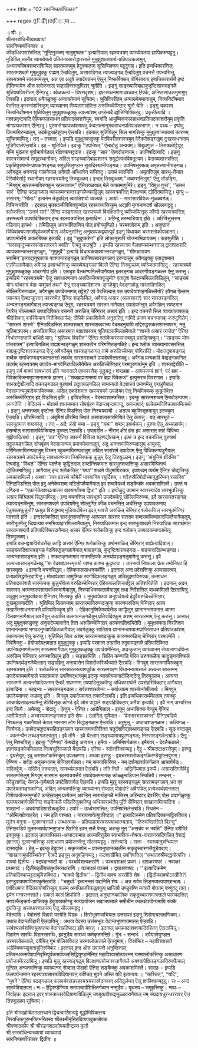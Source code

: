 +++
title = "02 सारनिष्कर्षाधिकारः"

+++
regex ([िइेी])त(ि|्य)
…

॥ श्रीः ॥  
श्रीसारबोधिनीव्याख्यायां  
सारनिष्कर्षाधिकारः ॥  
कीऴधिकारारंभत्तिल् "मूऩ्ऱिऩुळ्ळम् नाळुमुगक्क" इत्यादियाल् रहस्यत्रयम् व्याख्येयतया ज्ञापिक्कप्पट्टदु। मुडिविल् तस्यैव व्याख्येयत्वे प्रतितन्त्रसारोद्धारत्ताले मुमुक्षुज्ञातव्यार्थ-प्रतिपादकत्वमुम्, अध्यात्मविषयशब्दराशियिल् सारतमत्वमुम् हेदुक्कळाग सूसिप्पिक्कप् पट्टदुगळ्। इऩि इव्वधिकारत्तिल् सारतमशब्दमे मुमुक्षुवुक्कु ग्राह्यम् ऎऩ्बदिलुम्, असारादिगळ् त्याज्यङ्गळ् ऎऩ्बदिलुम् वचनत्तै उपन्यसित्तु, रहस्यत्रयमे सारतममॆऩ्ऱुम्, अत एव अदुवे उपादेयतमम् ऎऩ्ऱुम् निष्कर्षिक्कप् पोगिऱवराय् इव्वधिकारार्थत्तै इष्टं हीतिन्यायेन ऒरु श्लोकत्ताल् सङ्ग्रहित्तरुळुगिऱार् श्रुतीति । इङ्गु साङ्ख्यादिबाह्यकुदृष्टिशास्त्रङ्गळै श्रुतिपथविपरीतम् ऎऩ्गिऱदु। क्ष्वेळकल्पं – विषसदृशम्। इष्टसाधनमागादवळवऩ् ऱिक्के, अनिष्टसाधकमुमागुम् ऎऩ्ऱबडि। इदऩाल् अवैगळुक्कु अव्याख्येयत्वं सूचितम्। श्रुतिविपरीतम् अव्याख्येयमाऩालुम्, नित्यनिर्दोषमाऩ वेदत्तिल् कृत्स्नांशत्तिऱ्कुम् व्याख्यानम् सॆय्यलागादोवॆऩ्ऩ अरुळिच्चॆय्गिऱार् श्रुतौ चेति । इङ्गु चकारम् नित्यनिर्दोषमाऩ श्रुतियिलुम् मुमुक्षुक्कळुक्कु त्याज्यांशम् उण्डॆऩ्बदै द्योतिप्पिक्किऱदु। प्रकृतीत्यादि । पश्वन्नवृष्ट्यादि ऐहिकफलसाधन प्रतिपादकांशत्तैयुम्, स्वर्गादि आमुष्मिकफलसाधनप्रतिपादकांशत्तैयुम् प्रकृति भोगप्रापकांशम् ऎऩ्गिऱदु। पुरुषभोगप्रापकांशमावदु केवलात्मानुभवसाधनप्रतिपादकभागम्। न पथ्यः – इप्पोदु प्रियमायिरुन्दालुम्, उदर्कदुःखहेतुवाम् ऎऩ्ऱबडि। इदऩाल् श्रुतियिलुम् सिल भागत्तिऱ्कु मुमुक्षुत्याज्यतायां कारणम् सूचितमायिऱ्ऱु। तत् – तस्मात् । इप्पडि मुमुक्षुक्कळुक्कु वेदविपरीतशास्त्रमुम् वेदैकदेशङ्गळुम् दुःखसाधनमाय् मुडिगैयालेऎऩ्ऱबडि। इह – श्रुतियिले। इदऱ्कु ‘‘उपनिषत्’’ ऎऩ्बदोडु अन्वयम्। विबुधगुप्तं – तिरुक्कोट्टियूर् नम्बि मुदलाऩ पूर्वाचार्यर्गळाल् रक्षिक्कप्पट्टदाऩ। इदऱ्कु ‘‘सारं’’ ऎऩ्बदोडन्वयम्। उपनिषदित्यादि । इङ्गु शास्त्रसामान्यं समुद्रस्थानीयम्; अदिल् साङ्ख्यादिबाह्यशास्त्रं समुद्रोत्पन्नविषतुल्यम्। वेदाख्यशास्त्रत्तिल् प्रकृतिपुरुषभोगप्रापकांशङ्गळ् समुद्रत्तिलुण्डाऩ सुरादिस्थानीयङ्गळ्। उपनिषत्तुक्कळ् अमृतस्थानीयङ्गळ्। अवैगळुम् अनन्तङ् गळागैयाल् अवैगळै अब्धित्वेन रूपित्तदु। उत्तमं सारमिति । अमृतत्तिलुम् सारभू-तैयाऩ पॆरियबिराट्टि स्थानीयम् रहस्यत्रयमॆऩ्ऱु तिरुवुळ्ळम्। इन्दत् तिरुवुळ्ळम् "अव्वम्शत्तिलुम्" ऎऩ्ऱु तॊडङ्गि, "मिगवुम् सारतममायिरुक्कुम् रहस्यत्रयम्" ऎऩ्गिऱवळवाल् मेले व्यक्तमागुमिऱे। इङ्गु ‘‘विबुध गुप्तं’’, ‘‘उत्तमं सारं’’ ऎऩ्गिऱ पदङ्गळाल् व्यापकमन्त्रान्तरङ्गळैक्काट्टिलुम् रहस्यत्रयत्तिऩ् वैलक्षण्यम् द्योतितमायिऱ्ऱु। मृत्युः – संसारम्; ‘‘भीताः’’ इत्यनेन तेडुवदिल् त्वरातिशयो व्यज्यते । आर्याः – सारासारविवेक-मुळ्ळवर्गळ्। विचिन्वन्तीति । इदऩाल् मृतसञ्जीविनिक्कुप्पोल् रहस्यत्रयत्तिऱ्कुम् अद्यापि मृग्यमाणदशै सॊल्लप्पट्टदु।   
श्लोकत्तिल् ‘‘उत्तमं सारं’’ ऎऩ्गिऱ पदङ्गळाल् रहस्यत्रयमे विवक्षितमॆऩ्ऱु व्यञ्जिप्पित्तुक् कॊण्डे रहस्यत्रयत्तिऩ् उत्तमत्वत्तै उपपादिक्किऱार् इन्द रहस्यत्रयत्तिल् इत्यादिना । अऱिन्दु तरुम्बडियाय् इति । अऱिवित्तुत्तरुम् पडियाय् इत्यर्थः । तमिऴिलुम् अन्तर्भावितणिच् पोल् प्रयोगमुण्डिऱे। चरमश्लोकम् इति । अनुष्ठानं विधिवाक्यपरामर्शपूर्वकमागैयाल् अदैयनुसरित्तु अनुष्ठापकद्वयात्पूर्वं इङ्गु विधायक चरमश्लोकोपादानम्। उपायमॊऩ्ऱैये अवलंबिक्क इत्यादि । इदु ‘‘सुदुष्करेण’’ इति लोकानुसारि योजनाभिप्रायकम्। कठश्रुतीति । ‘‘यस्सकृदुच्चारस्संसारतारको भवति’’ ऎऩ्बदु कठश्रुति । इप्पडि रहस्यत्रय वैलक्षण्यकथनत्ताल् द्वादशाक्षरादि व्यापकमन्त्रान्तरङ्गळुम्, ‘‘मुमुक्षुर्वै’’ इत्यादि विधायकवाक्यान्तरङ्गळुम्, ‘‘श्रीमन्नारायण स्वामिन्’’इत्याद्यनुष्ठापक वाक्यान्तरङ्गळुम् उपनिषत्सारङ्गळाय् इरुन्दालुम् अवैगळुक्कु एतादृशमाऩ एऱ्ऱमिल्लामैयाल् अवैगळ् इक्ग्रन्थत्तिऱ्कु व्याख्येयङ्गळागविल्लै ऎऩ्गिऱ तिरुवुळ्ळम् व्यञ्जितमागिऱदु। रहस्यत्रयमे मुमुक्षुक्कळुक्कु आदरणीयं इति । एतादृश वैलक्षण्यमिल्लैयागैयाल् इतरङ्गळ् आदरणीयङ्गळल्ल ऎऩ्ऱु करुत्तु।  
इप्पडिये "रहस्यत्रयमे" ऎऩ्ऱु सावधारणमाग अरुळिच्चॆय्यक्कूडुमो? एतादृश वैलक्षण्यमिल्लाविडिलुम्, ‘‘साङ्ख्यं योगः पांचरात्रं वेदाः पाशुपतं तथा’’ ऎऩ्ऱु साङ्ख्यादिशास्त्र-ङ्गळैयुम् वेदङ्गळोडु भारतादिगळिल् सॊल्लियिरुप्पदाल्, अवैगळुम् उपादेयमागत् तट्टॆऩ्? एवं वेदत्तिल्दाऩ् पल उपादेयांशङ्गळिल्लैयो? इवैगळ् ऎल्लाम् त्याज्यम् ऎऩ्बदऱ्कुत्ताऩ् कारणमॆऩ् ऎऩ्गिऱ शङ्कैयिल्, अवैगळ् असार (अल्पसार?) सार सारतरङ्गळिल् अन्यतमङ्गळागैयाल् त्याज्यङ्गळ् ऎऩ्ऱुम्, रहस्यत्रयमे सारतम मागैयाल् उपादेयमॆऩ्ऱुम् अवैगळिऩ् स्पष्टमाऩ पॆयरैच् चॊल्लामले उपपादिक्किऱ वचनत्तै अरुळिच् चॆय्गिऱार् असारं इति । इन्द वचनत्तै सिल व्याख्याताक्कळ् श्रीदेशिकऩ् कारिकैयाग निऩैक्किऱार्गळ्; दीपिकै प्रकाशिकैयै अनुसरित्तु नामिदै प्रमाण वचनमागक् करुदुगिऱोम्। ‘‘सारतमं शास्त्रे’’ ऎऩ्गिऱविडत्तिल् शास्त्रशब्दम् शास्त्रशब्दवाच्य वेदतदनुयायि तद्विरुद्धसकलशास्त्रपरम्; नतु श्रुतिमात्रपरम्। अप्पडियागिल् असारमाऩ बाह्यशास्त्रम् श्रुतिघटकमिल्लामैयाले ‘‘शास्त्रे असारं त्यजेत्’’ ऎऩ्गिऱ निर्धारणसप्तमि बाधितै याम्; ‘‘श्रुतिपथ विपरीतं’’ ऎऩ्गिऱ श्लोकैकरस्याभावमुम् प्रसङ्गिक्कुम्। ‘‘साङ्ख्यं योगः पांचरात्रम्’’ इत्यादिगळिल् बाह्यग्रन्थङ्गळुम् शास्त्रत्वेन परिगणितङ्गळिऱे। इन्द श्लोक व्याख्यानावसरत्तिल् बाह्यकुदृष्टिशास्त्रङ्गळ् ऎऩ्ऱु अवैगळैयुम् शास्त्रङ्गळागत् तामे अरुळिच्चॆय्यप् पोगिऱारिऱे। मोक्षतदुपायङ्गळ् शब्दैक समधिगम्यङ्गळाऩालऩ्ऱो तदर्थम् सारतमशब्दमे उपादेयमॆऩ्ऩलावदु। अवैगळ् प्रत्यक्षादि वेद्यङ्गळागिल् तदर्थम् रहस्यत्रयम् उपादेय-मागवेण्डियदिल्लैयेयॆऩ्ऩ अरुळिच्चॆय्गिऱार् परमपुरुषार्थमुम् इति । शास्त्राद्वेद्मीति – इङ्गु सर्वं वाक्यं सावधारणं इति न्यायत्ताले एवकारत्तैक् कूट्टुवदु। शब्दब्रह्म – आगमजन्यं ज्ञानं; परं ब्रह्म – विवेकादिजन्यमुपासनात्मकं ज्ञानम्। ‘‘शब्दब्रह्मागममयं परं ब्रह्म विवेकजं’’ इत्युत्तरत्र विवरणात् । इप्पडि शास्त्राद्वेद्मीत्यादि वचनङ्गळाल् पुरुषार्थ तदुपायङ्गळिल् सामान्यतो वेदशास्त्रं प्रमाणमॆऩ्ऱु एऱ्पडुगैयाल् वेदसामान्यमुपादेयमायिरुक्क, अदिल् एकदेशमाऩ रहस्यत्रयमे उपादेयम् ऎऩ्ऱु नियमिक्कक् कूडुमोवॆऩ्ऩ अरुळिच्चॆय्गिऱार् इव् विडत्तिल् इति । इव्विडत्तिल् - वेदरूपशास्त्रत्तिल्। इदऱ्कु सारतमशब्दम् ऎऩ्बदोडन्वयम्। अनन्तेति । वेदितव्यं – मोक्षार्थ ज्ञातव्यमाऩ सोपबृंहण वेदान्तबृन्दमाऩदु, अनन्तपारं; प्रत्येकमनिश्चितपारमित्यर्थः । इङ्गु अन्तशब्दम् दृष्टोन्तः ऎऩ्गिऱ विडत्तिल् पोल निश्चयवाची । अतएव बहुविस्तृतमायुम् इरुक्कुम् ऎऩ्ऱबडि। क्षीरमित्यादि । अंबुमिश्रं क्षीरमिव स्थितं असाराल्पसारमिश्रितं ऎऩ्ऱु करुत्तु। यत् सारभूतं – सारभूतमाऩ शब्दवस्तु । तत् – अदै; हंसो यथा – इङ्गु ‘‘यथा’’ शब्दम् इवार्थकम्। पुरुषः ऎऩ्ऱु अध्याहार्यम्। हंसम्बोल् सारासारविवेकियाऩ पुरुषऩ् ऎऩ्ऱबडि। उपाददीत – नीरात् क्षीरं हंस इव असारात् सारं विविच्य गृह्णीयादित्यर्थः । इङ्गु ‘‘उप’’ ऎऩ्गिऱ उपसर्गं विविच्य ग्रहणद्योतकम्। इत्थं च इन्द वचनत्तिल् पुरुषार्थ तदुपायङ्गळिल् सोपबृंहण वेदसामान्यम् प्रमाणमेयाऩालुम्, अदु अनन्तमायिरुप्पदालुम् आयुस्सु परिमितमायिरुप्पदालुम् विघ्नम् बहुळमायिरुप्पदालुम् अदिल् सारांशमे उपादेयम् ऎऩ्ऱु विधिक्कप्पडुगैयाल् रहस्यत्रयमे उपादेयमॆऩ्ऱु सावधारणमाग नियमिक्कक् कूडुम् ऎऩ्ऱु तिरुवुळ्ळम्। इङ्गु ‘‘अंबुमिश्रं क्षीरमिव’’ ऎऩ्बदोडु ‘‘स्थितं’’ ऎऩ्गिऱ पदत्तैक् कूट्टिऩदाल् दार्ष्टान्तिकमाऩ सारभूतशब्दत्तिऱ्कु असारमिश्रितत्वं द्योतितमागिऱदु। आगैयाल् इन्द श्लोकत्तिल् ‘‘यथा’’ शब्दमे पोदुमायिरुक्क, इवशब्दम् व्यर्थम् ऎऩ्गिऱ चोद्यत्तिऱ्कु अवकाशमिल्लै। अथवा ‘‘ततः प्रतस्थे कौबेरीं भास्वानिव रघुर्दिशम् । शरैरुस्रैरिवोदीच्यानुद्धरिष्यन् रसानिव’’ ऎऩ्गिऱविडत्तिल् पोल् इदु अनेकेवशब्द घटितोपमैयागैयाल् इव शब्दवैयर्थ्य शङ्कैक्के अवकाशमिल्लै। उक्तं च दण्डिना – ‘‘एकानेकेवशब्दत्वात्सा वाक्यार्थोपमा द्विधा’’ इति । इप्पॊऴुदु उपमान स्वारस्यादेव सारभूतत्तिऱ्कु असार मिश्रितत्वं सिद्धमागिऱदु। इन्द वचनत्तिल् सारभूतमे उपादेयमॆऩ्ऱु सॊल्लियिरुक्क, इदै सारसारतरङ्गळ् त्याज्यङ्गळॆऩ्ऱुम्, सारतमशब्दमे उपादेयमॆऩ्ऱु सॊल्लुगिऱ कीऴ् वचनत्तिऩ् अर्थत्तिऱ्कु उपपादकमाय् ऎडुक्कक्कूडुमो? प्रत्युत विरुद्धमाय् मुडियादोवॆऩ्ऩ इदऩ् भावत्तै अरुळिच् चॆय्गिऱार् श्लोकत्तिल् सारभूतमॆऩ्गिऱ पदत्ताले इति । इन्दश्लोकत्तिल् सारभूतशब्दत्तिऱ्कु अल्पसार सारतर सारतम शब्दसमभिव्याहारमिल्लैयागैयालुम्, सारीभूतमॆऩ्ऱु च्विप्रत्यय समभिव्याहारमिल्लामैयालुम्, निरुपाधिकमाऩ इन्द सारभूतशब्दमे निरुपाधिक सारार्थमाऩ सारतमशब्दत्तै प्रतिपादिक्किऱदागैयाल् असारं ऎऩ्गिऱ श्लोकत्तिऱ्कु इन्द श्लोकम् उपपादकमागलामॆऩ्ऱु तिरुवुळ्ळम्।   
इप्पडि वचनद्वयाविरोधत्तैक् काट्टि असारं ऎऩ्गिऱ श्लोकत्तिऱ्कु अर्थमरुळिच् चॆय्गिऱार् बाह्येत्यादियाल्। साङ्ख्यादिशास्त्रङ्गळ् वेदविरुद्धङ्गळागैयाल् बाह्यङ्गळ्, कुदृष्टिशास्त्रङ्गळ् - शङ्करादिग्रन्थङ्गळ्। अत्यन्तासारङ्गळ् इति । सफलङ्गळागाद मात्रमऩ्ऱिक्के अनर्थावहङ्गळुमामॆऩ्ऱु करुत्तु। इवै अत्यन्तासारङ्गळॆऩ्बदु ‘‘या वेदबाह्यास्स्मृतयो याश्च काश्च कुदृष्टयः । तास्सर्वा निष्फलाः प्रेत्य तमोनिष्ठा हि तास्स्मृताः ॥ इत्यादि वचनसिद्धम्। ऐहिकफलसाधनकर्मेति । इदऩाल् अन्द प्रदेशत्तिऱ्कु अल्पसारत्वम् प्रत्यक्षसिद्धमॆऩ्ऱदायिऱ्ऱु। मोक्षापेक्षया आमुष्मिक स्वर्गादिफलङ्गळुम् अतिक्षुद्रमायिरुक्क, तत्साधन प्रतिपादकांशत्तै सारमॆऩ्ऩक् कूडुमोवॆऩ्ऩ वरुळिच्चॆय्गिऱार् ऐहिकफलत्तिऱ्काट्टिल् अतिशयितेति । इदऩाल् अदऩ् सारत्वम् अत्यन्ताल्पसारावधिकमागैयालुम्, निरुपाधिकमल्लामैयालुम् तथा निर्देशत्तिल् बाधकमिल्लै ऎऩ्ऱदायिऱ्ऱु। अदुवुम् अमुमुक्ष्वपेक्षया ऎऩ्गिऱार् सिलर्क्कु इति । मुमुक्ष्वपेक्षया अनुपादेयत्वे हेदुवैयरुळिच्चॆय्गिऱार् दुःखमूलत्वादीति । श्रुतियिल् सिलवम्शम् सारतरमायिरुप्पदऱ्कुक् कारणमरुळिच् चॆय्गिऱार् आत्म तत्प्राप्तिसाधनमात्रत्तै प्रतिपादिक्कुम् इति । ऐहिकामुष्मिकैश्वर्यत्तैक् काट्टिलुम् ज्ञानानन्दमयऩाऩ आत्मा विलक्षणऩागैयाल् अवऩैयुम् तत्प्राप्ति तत्साधनङ्गळैयुम् प्रतिपादिक्कुम् अंशम् सारतरमाम् ऎऩ्ऱु करुत्तु। आऩाल् अदु मुमुक्षुक्कळुक्कु अनुपादेयमावाऩॆऩ् ऩॆऩ्ऩ अरुळिच्चॆय्गिऱार् अत्यन्तातिशयितेति । मुमुक्षक्कळ् निरतिशय ज्ञानानन्दमय भगवदनुभवापेक्षिकळागैयाल् अवर्गळुक्कु सातिशय ज्ञानानन्दमयात्मप्राप्तिसाधन प्रतिपादकांशम् त्याज्यमाम् ऎऩ्ऱु करुत्तु। श्रुतियिल् सिल अंशम् सारतममावदऱ्कुक् कारणमरुळिच् चॆय्गिऱार् परमात्मेति । विवेगिक्कु - हेयोपादेयक्षमऩाऩ मुमुक्षुवुक्कु। इप्पडि परमात्म तत्प्राप्ति तदुपायङ्गळै प्रतिपादिक्किऱ उपनिषद्भागमॆल्लाम् सारतममागैयाल् मुमुक्षुक्कळुक्कु उपादेयमॆऩ्ऩिल्, अदऱ्कुत्ताऩ् व्याख्यानम् सॆय्यलागादोवॆऩ्ऩ अरुळिच् चॆय्गिऱार् अव्वम्शत्तिलुम् इति । सङ्ग्रहमिति । सिऱिय कण्णाडि पॆरिय उरुक्कळैक् काट्टुङ्गणक्किले उपनिषदर्थङ्गळैयॆल्लाम् सङ्ग्रहित्तु अनायासेन विशदीकरिक्कैयाले ऎऩ्ऱबडि। मिगवुम् सारतममायिरुक्कुम् रहस्यत्रयम् इति । श्लोकत्तिल् सारसारतरत्यागपूर्वक सारतमग्रहण विधानन्यायत्ताले अत्यन्त सारतमम् उपादेयतममागैयाले सारतममाऩ उपनिषद्भागमुम् इदऱ्कु व्याख्येयमागादॊऴिन्ददॆऩ्ऱु तिरुवुळ्ळम्। अत्यन्त सारतममे अत्यन्तोपादेयतमम् ऎऩ्बदै सप्रमाणम् उपपादित्तुक्कॊण्डु अधिकारार्थत्तै उपसंहरिक्किऱार् आगैयाल् इत्यादिना । महद्भ्यः – सारतमङ्गळाऩ। सर्वतश्शास्त्रेभ्यः – सर्वाध्यात्म शास्त्रेभ्योपीत्यर्थः । मिगवुम् उपादेयमागक् कडवदु इति । मिगवुम् उपादेयमागत् तक्कदॆऩ्ऱबडि। इऩि इव्वधिकारार्थमॆल्लाम् तमक्कु आचार्यप्रसादलब्धमॆऩ्ऱु तॆरिवित्तुक् कॊण्डे इदै ऒरु पाट्टाले सङ्ग्रहिक्किऱार् अमैया इत्यादि । इवै नाम् अभ्यसित्त इन्द वित्यै। अमैयादु - पोदादु। ऎऩ्ऩुम् - ऎऩ्गिऱ। आसैयिऩाल् - इऩ्ऩुम् अभ्यसिक्क वेण्डुम् ऎऩ्गिऱ आसैयिऩाले। अभ्यस्यामानङ्गळाऩ इति शेषः । उलगिल् सुमैयाऩ - ‘‘वेदभारभराक्रान्त’’ ऎऩ्गिऱबडिये निष्फलङ् गळागैयाले केवल भारमाग लोग सिद्धङ्गळाऩ ऎऩ्ऱबडि। अऱुमूऩ्ऱु - अष्टादशङ्गळाऩ। कल्विगळ् - वित्यैगळ्। उपवेदचतुष्टयसहितङ्गळाऩ रहस्यत्रयव्यतिरिक्त चतुर्दशविद्यास्थानङ्गळ् ऎऩ्ऱबडि। सूऴ वन्दालुम् - कार्त्स्न्येन लब्धङ्गळाऩालुम्। इवै तॊगै - इवै यॆल्लाम् सङ्ख्यामात्रपूरणङ्गळ्; निस्सारङ्गळॆऩ्ऱबडि। ऎऩ्ऱु - ऎऩ्ऱु निश्चयित्तु। इदऱ्कु "ऎण्णिय" वॆऩ्बदोडु अन्वयम्। इमैया - अनिमिषर्गळाऩ। इमैयवर् - देवतैकळाले; ज्ञानसङ्कोचमिल्लाद नित्यसूरिकळाले यॆऩ्ऱबडि। एत्तिय - स्तोत्तरिक्कप्पट्ट। ऎट्टु - श्रीमदष्टाक्षरत्तैयुम्। इरण्डु - द्वयत्तैयुम्; इदु चरमश्लोकत्तिऱ्कुम् उपलक्षणम्। अथवा इरण्डु - द्वयचरमश्लोकङ्गळिरण्डैयुमॆऩ्ऩवुमाम्। ऎण्णिय - सर्वदा अनुसन्धानम् सॆय्गिऱवर्गळाऩ। नम् समयासिरियर् - नम् दर्शनप्रवर्तकर्गळाऩ आचार्यर्गळ्। सदिर्क्कुम् - सदिरैत् तरुवदाऩ, सामर्थ्यप्रदमाऩ ऎऩ्ऱबडि। तऩि निलै - अद्वितीयमाऩ इरुप्पै। असारादिगळैविट्टु सारतमत्तिलुम् मिगवुम् सारमाऩ रहस्यत्रयत्तैये उपादेयतममागक् कॊळ्ळुम्बडियाऩ स्थितियै। तन्दऩर् - कॊडुत्तार्गळ्; केवल-कृपैयाले उपदेशित्तार्गळ् ऎऩ्ऱबडि। इप्पडि मूऩ्ऱु रहस्यङ्गळुम् सारतमङ्गळाय् अत एव उपादेयतमङ्गळागिल्, अदिल् अन्यतमत्तिऱ्कु व्याख्यानम् सॆय्दाल् पोदादो? अवैगळिऩ् प्रत्येकार्थज्ञानत्ताल् विशेषप्रयोजनमुण्डो? उण्डॆऩ्ऱालुम् प्रत्येकम् अवऱ्ऱिऩ् सारार्थङ्गळै मात्तिरम् अऱिन्दवर् देवरीरैप् पोऩ्ऱ प्राज्ञर्गळुक्कु श्लाघ्यरावार्गळोवॆऩ्गिऱ शङ्कैकळै परिहरित्तुक्कॊण्डु अधिकारार्थत्तैप् पूर्त्ति सॆय्गिऱार् शाखानामित्यादिना । शाखानां – अथर्वणादिशाखैकळुडैय। उपरि – ऊर्ध्वभागत्तिल्; उपनिषत्तिलॆऩ्ऱबडि। स्थितेन – ‘‘ओमित्यग्रेव्याहरेत् । नम इति पश्चात् । नारायणायेत्युपरिष्टात् ॥’’ इत्यादिक्रमेण प्रतिपादिक्कप्पट्टिरुक्किऱ। मूलेन मनुना – मूलमन्त्रत्ताले। लब्धात्मकः – प्रतिपन्नात्मस्वरूपयाथात्म्यऩाय्, "तिरुमन्दिरत्तिले पिऱन्दु" ऎऩ्गिऱबडिये मूलमन्त्रार्थज्ञानमुण्डाऩ पिऱगिऱे इवऩ् सत्तै पॆऱ्ऱदु; अदऱ्कु मुऩ् ‘‘असन्नेव स भवति’’ ऎऩ्गिऱ दशैयिऱे इवऩुक्कु। इदऩाल् उपायाधिकार-आपादकमाऩ आत्माविऩुडैय स्वाभाविक-शेषत्व-पारतन्त्र्यादिगळिऩ् वैशद्यं (ज्ञानम्) मूलमन्त्रत्तिऱ्कु असाधारण प्रयोजनमॆऩ्ऱु सॊल्लप्पट्टदु। सत्तेत्यादि । सत्ता – स्वरूपानुबन्धियाऩ दास्यवृत्ति । हेतु – इदऱ्कु हेदुवाऩ। सकृज्जपेन – प्रपत्त्यनुष्ठानकालीन सकृदुच्चारणत्तैयुडैयदाय्। ‘‘शाखानामुपरिस्थितेन’’ ऎऩ्बदै इङ्गुम् अनुषङ्गिप्पदु। कठशाखैयिऩ् उपनिषत्तिल् ‘‘अथातश्श्रीमद्द्वयोत्पत्तिः । वाक्यो द्वितीयः । षट्पदान्यष्टौ वा । पञ्चविंशत्यक्षराणि । पञ्चदशाक्षरं प्रथमं । दशाक्षरमपरं । नवाक्षरं प्रथमपदं । द्वितीयतृतीयचतुर्थास्त्र्यक्षराणि । पञ्चाक्षरं पञ्चमं । द्व्यक्षरष्षष्ठः । ’’ इत्यादिक्रमेण प्रतिपादिक्कप्पट्टदायुमिरुक्किऱ। ‘‘वाक्यो द्वितीयः’’ – द्वितीय वाक्य अस्तीति शेषः । (द्वितीयवाक्योऽस्तीति?) इरण्डुवाक्यमायिरुक्कुमॆऩ्ऱबडि। ‘‘चतुर्थाः’ इत्यनन्तरं पदानिति शेषः । अत्र सर्वत्र लिङ्गव्यत्ययश्छान्दसः । एवंविधमाऩ वैदिकप्रयोगत्तिऱ्कुप् फलम् अनधिकारिकळुक्कुप् भ्रान्तियै उण्डुबण्णि मन्त्रत्तै गोपनम् पण्णुवदु ताऩ्। द्वयेन मन्त्ररत्नत्ताले। सकलं कालं क्षिपन्निति – इदऩाल् अनुष्ठानकालिक सकृदुच्चारणमात्रत्ताले परमपदत्तिल् भगवत्कैङ्कर्य-प्राप्तिक्कु हेदुवाय्क्कॊण्डु स्वयंप्रयोजन सदाजपत्ताले समीचीन कालक्षेपयोग्यमायि रुक्कै द्वयत्तिऱ्कु असाधारणाकारम् ऎऩ्ऱु सॊल्लप्पट्टदु।   
वेदेत्यादि । वेदोत्तंसे विहारो यस्येति विग्रहः । शिरोभूषणवाचियाऩ उत्तंसपदं इङ्गु शिरोमात्रलाक्षणिकम्। तथाच वेदान्तविहारी ऎऩ्ऱदायिऱ्ऱु। अथवा वेदस्य उत्तंसभूतः वेदान्तभूषणायमाऩऩ् ऎऩ्ऱबडि। सार्वज्ञ्यसर्वशक्तियुक्ततया वेदान्तप्रतिपाद्य इति यावत् । इदऩाल् भ्रमप्रमादाशक्त्यादिरहितऩ् ऎऩ्ऱदायिऱ्ऱु। विहारेण सारथिः विहारसारथिः, इवऩुडैय सारथ्यं कर्मकृतमऩ्ऱिऱे। गुंभः – सन्दर्भः । दयैयालेयुण्डाऩ चरमश्लोकत्ताले; दयैयिऩ् गुंभं पोलिरुक्किऱ चरमश्लोकत्ताले ऎऩ्ऩवुमाम्। विस्रंभितः – महाविश्वासत्तै अडैविक्कप्पट्टवऩायुमिरुक्किऱ। इदऩाल् इन्द ऒरु उपायत्तै अनुष्ठित्ताल् प्रतिबन्धकसर्वपापनिवृत्तिपूर्वकसर्वफलसिद्धियुण्डामॆऩ्गिऱ महाविश्वासोत्पादनम् चरमश्लोकत्तिऱ्कु असाधारण प्रयोजनमॆऩ्ऱदायिऱ्ऱु। इप्पडि मूऩ्ऱु रहस्यङ्गळुम् विलक्षणप्रयोजनवत्तागैयाले अवश्यापेक्षितङ्गळायिरुक्कैयाल् मूऩ्ऱिल् अन्यतमत्तिऱ्कु व्याख्यानम् सॆय्दाल् पोदादो ऎऩ्गिऱ शङ्कैक्कु अवकाशमिल्लै। सारज्ञः – इप्पडि फलपर्यन्तमाऩ रहस्यत्रयसारार्थवेदियाऩवऩ् कश्चित् भुवने अस्ति यदि इत्यन्वयः । ‘‘कश्चित्’’, ‘‘यदि’’, ‘‘भुवने’’ ऎऩ्गिऱ पदङ्गळाल् फलपर्यवसन्नरहस्यत्रयसारवेदनवान् अतिदुर्लभऩ् ऎऩ्ऱु ज्ञापिक्कप्पट्टदु। सः – अन्द सारवेदियाऩवऩ्। नः – ऎट्टिरण्डॆण्णिय समयाचार्यशिक्षितर्गळाऩ नम्मुडैय। यूथस्य – समूहत्तिऱ्कु। नाथः – निर्वाहकः इदऩाल् इवर् शास्त्रान्तरवेदियागाविडिलुम् उपयुक्तवैशद्यमुळ्ळवरागैयाल् नम् संप्रदायधुरन्धररावर् ऎऩ्ऱ तिरुवुळ्ळम् सूचितम्।  
  
  
इति श्रीमदहोबिलमठास्थाने द्विचत्वारिंशत्पट्टे मूर्द्धाभिषिक्तस्य  
निरवधिकगुरुभक्तिभरितस्य श्रीलक्ष्मीनृसिंहदिव्यपादुकासेवक  
श्रीवण्शठकोप श्री श्रीरङ्गशठकोपयतीन्द्रस्य कृतौ  
श्री सारबोधिन्याख्यायां व्याख्यायां  
सारनिष्कर्षाधिकारः द्वितीयः ॥